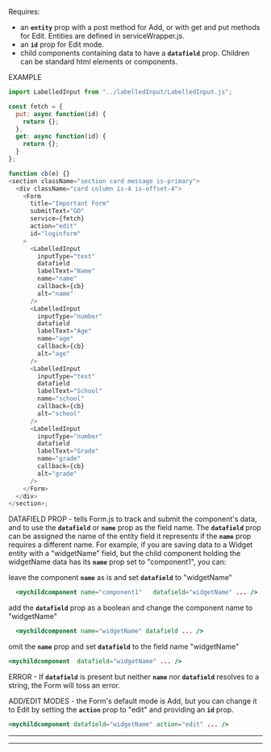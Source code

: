 <!--
 All GTAS code is Copyright 2016, The Department of Homeland Security (DHS), U.S. Customs and Border Protection (CBP).

 Please see license.txt for details.
-->

Requires:

- an **`entity`** prop with a post method for Add, or with get and put methods for Edit. Entities are defined in serviceWrapper.js.
- an **`id`** prop for Edit mode.
- child components containing data to have a **`datafield`** prop. Children can be standard html elements or components.

EXAMPLE

```js
import LabelledInput from "../labelledInput/LabelledInput.js";

const fetch = {
  put: async function(id) {
    return {};
  },
  get: async function(id) {
    return {};
  }
};

function cb(e) {}
<section className="section card message is-primary">
  <div className="card column is-4 is-offset-4">
    <Form
      title="Important Form"
      submitText="GO"
      service={fetch}
      action="edit"
      id="loginform"
    >
      <LabelledInput
        inputType="text"
        datafield
        labelText="Name"
        name="name"
        callback={cb}
        alt="name"
      />
      <LabelledInput
        inputType="number"
        datafield
        labelText="Age"
        name="age"
        callback={cb}
        alt="age"
      />
      <LabelledInput
        inputType="text"
        datafield
        labelText="School"
        name="school"
        callback={cb}
        alt="school"
      />
      <LabelledInput
        inputType="number"
        datafield
        labelText="Grade"
        name="grade"
        callback={cb}
        alt="grade"
      />
    </Form>
  </div>
</section>;
```

DATAFIELD PROP -
tells Form.js to track and submit the component's data, and to use the **`datafield`** or **`name`** prop as the field name. The **`datafield`** prop can be assigned the name of the entity field it represents if the **`name`** prop requires a different name. For example, if you are saving data to a Widget entity with a "widgetName" field, but the child component holding the widgetName data has its **`name`** prop set to "component1", you can:

leave the component **`name`** as is and set **`datafield`** to "widgetName"

```jsx static
  <mychildcomponent name="component1"   datafield="widgetName" ... />
```

add the **`datafield`** prop as a boolean and change the component name to "widgetName"

```jsx static
  <mychildcomponent name="widgetName" datafield ... />
```

omit the **`name`** prop and set **`datafield`** to the field name "widgetName"

```jsx static
<mychildcomponent  datafield="widgetName" ... />
```

ERROR -
If **`datafield`** is present but neither **`name`** nor **`datafield`** resolves to a string, the Form will toss an error.

ADD/EDIT MODES -
the Form's default mode is Add, but you can change it to Edit by setting the **`action`** prop to "edit" and providing an **`id`** prop.

```jsx static
<mychildcomponent datafield="widgetName" action="edit" ... />
```

---

---
